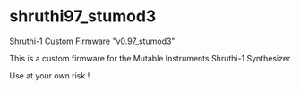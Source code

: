 shruthi97_stumod3
=================

Shruthi-1 Custom Firmware "v0.97_stumod3"

This is a custom firmware for the Mutable Instruments Shruthi-1 Synthesizer

Use at your own risk !
